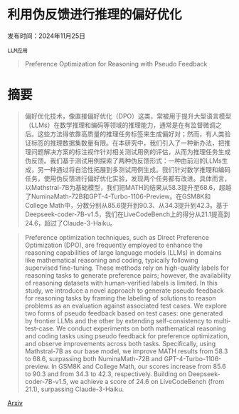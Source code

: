# 利用伪反馈进行推理的偏好优化

发布时间：2024年11月25日

`LLM应用`

> Preference Optimization for Reasoning with Pseudo Feedback

# 摘要

> 偏好优化技术，像直接偏好优化（DPO）这类，常被用于提升大型语言模型（LLMs）在数学推理和编码等领域的推理能力，通常是在有监督微调之后。这些方法得依靠高质量的推理任务标签来生成偏好对；然而，有人类验证标签的推理数据集数量有限。在本研究中，我们引入了一种新办法，把推理问题解决方案的标注视作针对相关测试用例的评估，从而为推理任务生成伪反馈。我们基于测试用例探索了两种伪反馈形式：一种由前沿的LLMs生成，另一种通过将自洽性拓展到多测试用例生成。我们针对数学推理和编码任务，使用伪反馈进行偏好优化实验，发现两个任务都有改进。具体而言，以Mathstral-7B为基础模型，我们把MATH的结果从58.3提升至68.6，超越了NuminaMath-72B和GPT-4-Turbo-1106-Preview。在GSM8K和College Math中，分数分别从85.6提升到90.3、从34.3提升到42.3。基于Deepseek-coder-7B-v1.5，我们在LiveCodeBench上的得分从21.1提高到24.6，超过了Claude-3-Haiku。

> Preference optimization techniques, such as Direct Preference Optimization (DPO), are frequently employed to enhance the reasoning capabilities of large language models (LLMs) in domains like mathematical reasoning and coding, typically following supervised fine-tuning. These methods rely on high-quality labels for reasoning tasks to generate preference pairs; however, the availability of reasoning datasets with human-verified labels is limited. In this study, we introduce a novel approach to generate pseudo feedback for reasoning tasks by framing the labeling of solutions to reason problems as an evaluation against associated test cases. We explore two forms of pseudo feedback based on test cases: one generated by frontier LLMs and the other by extending self-consistency to multi-test-case. We conduct experiments on both mathematical reasoning and coding tasks using pseudo feedback for preference optimization, and observe improvements across both tasks. Specifically, using Mathstral-7B as our base model, we improve MATH results from 58.3 to 68.6, surpassing both NuminaMath-72B and GPT-4-Turbo-1106-preview. In GSM8K and College Math, our scores increase from 85.6 to 90.3 and from 34.3 to 42.3, respectively. Building on Deepseek-coder-7B-v1.5, we achieve a score of 24.6 on LiveCodeBench (from 21.1), surpassing Claude-3-Haiku.

[Arxiv](https://arxiv.org/abs/2411.16345)